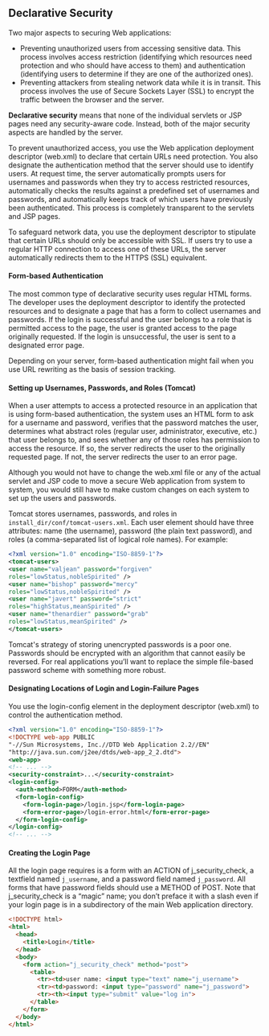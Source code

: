 ## Declarative Security
Two major aspects to securing Web applications:
- Preventing unauthorized users from accessing sensitive data. This process involves access restriction (identifying which resources
need protection and who should have access to them) and authentication (identifying users to determine if they are one of the authorized
ones).
- Preventing attackers from stealing network data while it is in transit. This process involves the use of Secure Sockets Layer (SSL)
to encrypt the traffic between the browser and the server.

**Declarative security** means that none of the individual servlets or JSP pages need any security-aware code. Instead, both of the major security aspects are handled
by the server.

To prevent unauthorized access, you use the Web application deployment descriptor (web.xml) to declare that certain URLs need protection.
You also designate the authentication method that the server should use to identify users. At request time, the server automatically
prompts users for usernames and passwords when they try to access restricted resources, automatically checks the results against a predefined set of usernames and passwords, and automatically keeps track of which users have previously been authenticated. This process is completely transparent to the servlets and JSP pages.

To safeguard network data, you use the deployment descriptor to stipulate that certain URLs should only be accessible with SSL. If users
try to use a regular HTTP connection to access one of these URLs, the server automatically redirects them to the HTTPS (SSL) equivalent.

#### Form-based Authentication
The most common type of declarative security uses regular HTML forms. The developer uses the deployment descriptor to identify the protected resources and to designate a page that has a form to collect usernames and passwords. If the login is successful and the user belongs to a role that is permitted access to the page, the user is granted access to the page originally requested. If the login is unsuccessful, the user is sent to a designated error page.

Depending on your server, form-based authentication might fail when you use URL rewriting as the basis of session tracking.

#### Setting up Usernames, Passwords, and Roles (Tomcat)
When a user attempts to access a protected resource in an application that is using form-based authentication, the system uses an HTML form to ask for a username and password, verifies that the password matches the user, determines what abstract roles (regular user, administrator, executive, etc.) that user belongs to, and sees whether any of those roles has permission to access the resource. If so, the server redirects the user to the originally requested page. If not, the server redirects the user to an error page.

Although you would not have to change the web.xml file or any of the actual servlet and JSP code to move a secure Web application
from system to system, you would still have to make custom changes on each system to set up the users and passwords.

Tomcat stores usernames, passwords, and roles in `install_dir/conf/tomcat-users.xml`. Each user element should have three attributes: name (the username), password (the plain text password), and roles (a comma-separated list of logical role names). For example:
```xml
<?xml version="1.0" encoding="ISO-8859-1"?>
<tomcat-users>
<user name="valjean" password="forgiven"
roles="lowStatus,nobleSpirited" />
<user name="bishop" password="mercy"
roles="lowStatus,nobleSpirited" />
<user name="javert" password="strict"
roles="highStatus,meanSpirited" />
<user name="thenardier" password="grab"
roles="lowStatus,meanSpirited" />
</tomcat-users>
```
Tomcat's strategy of storing unencrypted passwords is a poor one. Passwords should be encrypted with an algorithm that cannot easily be reversed. For real applications you’ll want to replace the simple file-based password scheme with something more robust. 

#### Designating Locations of Login and Login-Failure Pages
You use the login-config element in the deployment descriptor (web.xml) to control the authentication method.
```xml
<?xml version="1.0" encoding="ISO-8859-1"?>
<!DOCTYPE web-app PUBLIC
"-//Sun Microsystems, Inc.//DTD Web Application 2.2//EN"
"http://java.sun.com/j2ee/dtds/web-app_2_2.dtd">
<web-app>
<!-- ... -->
<security-constraint>...</security-constraint>
<login-config>
  <auth-method>FORM</auth-method>
  <form-login-config>
    <form-login-page>/login.jsp</form-login-page>
    <form-error-page>/login-error.html</form-error-page>
  </form-login-config>
</login-config>
<!-- ... -->
```
#### Creating the Login Page
All the login page requires is a form with an ACTION of j_security_check, a textfield named `j_username`, and a password field named `j_password`. All forms that have password fields should use a METHOD of POST. Note that j_security_check is a “magic” name; you don’t preface it with a slash even if your login page is in a subdirectory of the main Web application directory.
```html
<!DOCTYPE html>
<html>
  <head>
    <title>Login</title>
  </head>
  <body>
    <form action="j_security_check" method="post">
      <table>
        <tr><td>user name: <input type="text" name="j_username">
        <tr><td>password: <input type="password" name="j_password">
        <tr><th><input type="submit" value="log in">
      </table>
    </form>
  </body>
</html>
```

